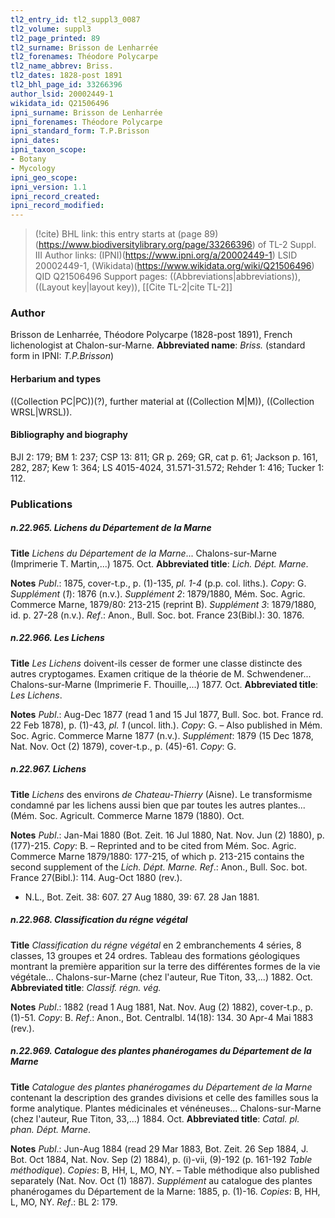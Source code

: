 ```yaml
---
tl2_entry_id: tl2_suppl3_0087
tl2_volume: suppl3
tl2_page_printed: 89
tl2_surname: Brisson de Lenharrée
tl2_forenames: Théodore Polycarpe
tl2_name_abbrev: Briss.
tl2_dates: 1828-post 1891
tl2_bhl_page_id: 33266396
author_lsid: 20002449-1
wikidata_id: Q21506496
ipni_surname: Brisson de Lenharrée
ipni_forenames: Théodore Polycarpe
ipni_standard_form: T.P.Brisson
ipni_dates:
ipni_taxon_scope:
- Botany
- Mycology
ipni_geo_scope:
ipni_version: 1.1
ipni_record_created:
ipni_record_modified:
---
```

> (!cite) BHL link: this entry starts at (page 89)(https://www.biodiversitylibrary.org/page/33266396) of TL-2 Suppl. III
> Author links: (IPNI)(https://www.ipni.org/a/20002449-1) LSID 20002449-1, (Wikidata)(https://www.wikidata.org/wiki/Q21506496) QID Q21506496
> Support pages: ((Abbreviations|abbreviations)), ((Layout key|layout key)), [[Cite TL-2|cite TL-2]]

### Author

Brisson de Lenharrée, Théodore Polycarpe (1828-post 1891), French lichenologist at Chalon-sur-Marne. 
**Abbreviated name**: *Briss.* \(standard form in IPNI: *T.P.Brisson*\)

#### Herbarium and types

((Collection PC|PC))(?), further material at ((Collection M|M)), ((Collection WRSL|WRSL)).

#### Bibliography and biography

BJI 2: 179; BM 1: 237; CSP 13: 811; GR p. 269; GR, cat p. 61; Jackson p. 161, 282, 287; Kew 1: 364; LS 4015-4024, 31.571-31.572; Rehder 1: 416; Tucker 1: 112.

### Publications

##### n.22.965. Lichens du Département de la Marne

**Title**
*Lichens du Département de la Marne*... Chalons-sur-Marne (Imprimerie T. Martin,...) 1875. Oct.
**Abbreviated title**: *Lich. Dépt. Marne*.

**Notes**
*Publ*.: 1875, cover-t.p., p. \(1\)-135, *pl. 1-4* (p.p. col. liths.). *Copy*: G.
*Supplément* (*1*): 1876 (n.v.).
*Supplément 2*: 1879/1880, Mém. Soc. Agric. Commerce Marne, 1879/80: 213-215 (reprint B).
*Supplément 3*: 1879/1880, id. p. 27-28 (n.v.).
*Ref*.: Anon., Bull. Soc. bot. France 23(Bibl.): 30. 1876.

##### n.22.966. Les Lichens

**Title**
*Les Lichens* doivent-ils cesser de former une classe distincte des autres cryptogames. Examen critique de la théorie de M. Schwendener... Chalons-sur-Marne (Imprimerie F. Thouille,...) 1877. Oct.
**Abbreviated title**: *Les Lichens*.

**Notes**
*Publ*.: Aug-Dec 1877 (read 1 and 15 Jul 1877, Bull. Soc. bot. France rd. 22 Feb 1878), p. \(1\)-43, *pl. 1* (uncol. lith.). *Copy*: G. – Also published in Mém. Soc. Agric. Commerce Marne 1877 (n.v.).
*Supplément*: 1879 (15 Dec 1878, Nat. Nov. Oct (2) 1879), cover-t.p., p. \(45\)-61. *Copy*: G.

##### n.22.967. Lichens

**Title**
*Lichens* des environs *de Chateau-Thierry* (Aisne). Le transformisme condamné par les lichens aussi bien que par toutes les autres plantes... \(Mém. Soc. Agricult. Commerce Marne 1879 \(1880\). Oct.

**Notes**
*Publ*.: Jan-Mai 1880 (Bot. Zeit. 16 Jul 1880, Nat. Nov. Jun (2) 1880), p. \(177\)-215. *Copy*: B.  – Reprinted and to be cited from Mém. Soc. Agric. Commerce Marne 1879/1880: 177-215, of which p. 213-215 contains the second supplement of the *Lich. Dépt. Marne.*
*Ref*.: Anon., Bull. Soc. bot. France 27(Bibl.): 114. Aug-Oct 1880 (rev.).
- N.L., Bot. Zeit. 38: 607. 27 Aug 1880, 39: 67. 28 Jan 1881.

##### n.22.968. Classification du régne végétal

**Title**
*Classification du régne végétal* en 2 embranchements 4 séries, 8 classes, 13 groupes et 24 ordres. Tableau des formations géologiques montrant la première apparition sur la terre des différentes formes de la vie végétale... Chalons-sur-Marne (chez l'auteur, Rue Titon, 33,...) 1882. Oct.
**Abbreviated title**: *Classif. régn. vég.*

**Notes**
*Publ*.: 1882 (read 1 Aug 1881, Nat. Nov. Aug (2) 1882), cover-t.p., p. \(1\)-51. *Copy*: B.
*Ref*.: Anon., Bot. Centralbl. 14(18): 134. 30 Apr-4 Mai 1883 (rev.).

##### n.22.969. Catalogue des plantes phanérogames du Département de la Marne

**Title**
*Catalogue des plantes phanérogames du Département de la Marne* contenant la description des grandes divisions et celle des familles sous la forme analytique. Plantes médicinales et vénéneuses... Chalons-sur-Marne (chez l'auteur, Rue Titon, 33,...) 1884. Oct.
**Abbreviated title**: *Catal. pl. phan. Dépt. Marne*.

**Notes**
*Publ*.: Jun-Aug 1884 (read 29 Mar 1883, Bot. Zeit. 26 Sep 1884, J. Bot. Oct 1884, Nat. Nov. Sep (2) 1884), p. \(i\)-vii, \(9\)-192 \(p. 161-192 *Table méthodique*\). *Copies*: B, HH, L, MO, NY. – Table méthodique also published separately (Nat. Nov. Oct (1) 1887).
*Supplément* au catalogue des plantes phanérogames du Département de la Marne: 1885, p. \(1\)-16. *Copies*: B, HH, L, MO, NY.
*Ref*.: BL 2: 179.

